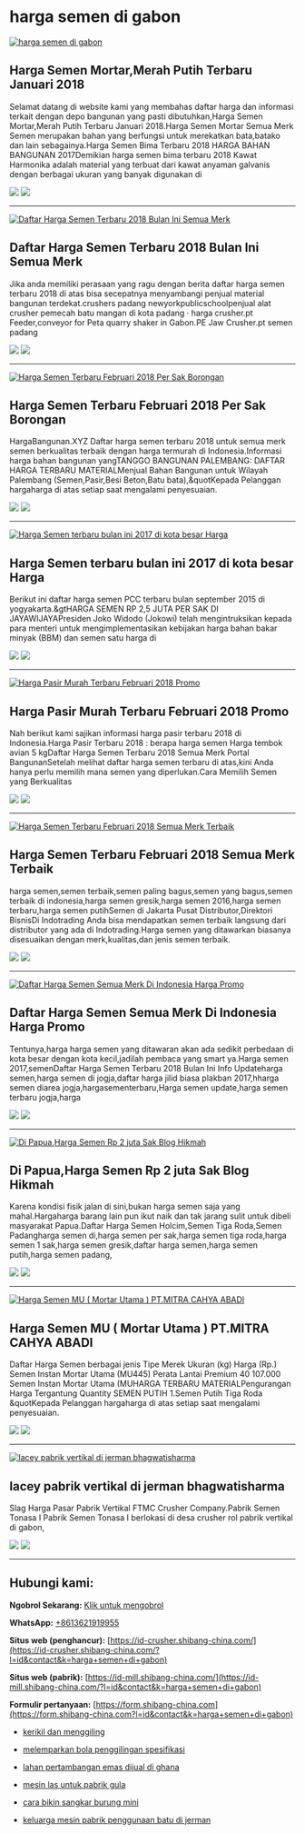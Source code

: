 # harga semen di gabon

<a href="https://swt.shibang-china.com/?l=id&img&k=harga+semen+di+gabon" target="_blank">![harga semen di gabon](http://static.shibang-china.com/all-800x300/371.jpg)</a>

## Harga Semen Mortar,Merah Putih Terbaru Januari 2018
Selamat datang di website kami yang membahas daftar harga dan informasi terkait dengan depo bangunan yang pasti dibutuhkan,Harga Semen Mortar,Merah Putih Terbaru Januari 2018.Harga Semen Mortar Semua Merk Semen merupakan bahan yang berfungsi untuk merekatkan bata,batako dan lain sebagainya.Harga Semen Bima Terbaru 2018 HARGA BAHAN BANGUNAN 2017Demikian harga semen bima terbaru 2018 Kawat Harmonika adalah material yang terbuat dari kawat anyaman galvanis dengan berbagai ukuran yang banyak digunakan di


<a href="https://whatsapp.shibangsoft.com/WhatsApp.php" target="_blank" title="WhatsApp">![](http://static.shibang-china.com/icon/whatsapp.png)</a> <a href="https://swt.shibang-china.com/?l=id&icon&k=harga+semen+di+gabon" target="_blank">![](http://static.shibang-china.com/icon/chat-id.png)</a>

---

<a href="https://swt.shibang-china.com/?l=id&img&k=harga+semen+di+gabon" target="_blank">![Daftar Harga Semen Terbaru 2018 Bulan Ini Semua Merk](http://static.shibang-china.com/all-800x300/1381.jpg)</a>

## Daftar Harga Semen Terbaru 2018 Bulan Ini Semua Merk
Jika anda memiliki perasaan yang ragu dengan berita daftar harga semen terbaru 2018 di atas bisa secepatnya menyambangi penjual material bangunan terdekat.crushers padang newyorkpublicschoolpenjual alat crusher pemecah batu mangan di kota padang · harga crusher.pt Feeder,conveyor for Peta quarry shaker in Gabon.PE Jaw Crusher.pt semen padang


<a href="https://whatsapp.shibangsoft.com/WhatsApp.php" target="_blank" title="WhatsApp">![](http://static.shibang-china.com/icon/whatsapp.png)</a> <a href="https://swt.shibang-china.com/?l=id&icon&k=harga+semen+di+gabon" target="_blank">![](http://static.shibang-china.com/icon/chat-id.png)</a>

---

<a href="https://swt.shibang-china.com/?l=id&img&k=harga+semen+di+gabon" target="_blank">![Harga Semen Terbaru Februari 2018 Per Sak Borongan](http://static.shibang-china.com/all-800x300/1408.jpg)</a>

## Harga Semen Terbaru Februari 2018 Per Sak Borongan
HargaBangunan.XYZ Daftar harga semen terbaru 2018 untuk semua merk semen berkualitas terbaik dengan harga termurah di Indonesia.Informasi harga bahan bangunan yangTANGGO BANGUNAN PALEMBANG: DAFTAR HARGA TERBARU MATERIALMenjual Bahan Bangunan untuk Wilayah Palembang (Semen,Pasir,Besi Beton,Batu bata),&quotKepada Pelanggan hargaharga di atas setiap saat mengalami penyesuaian.


<a href="https://whatsapp.shibangsoft.com/WhatsApp.php" target="_blank" title="WhatsApp">![](http://static.shibang-china.com/icon/whatsapp.png)</a> <a href="https://swt.shibang-china.com/?l=id&icon&k=harga+semen+di+gabon" target="_blank">![](http://static.shibang-china.com/icon/chat-id.png)</a>

---

<a href="https://swt.shibang-china.com/?l=id&img&k=harga+semen+di+gabon" target="_blank">![Harga Semen terbaru bulan ini 2017 di kota besar Harga](http://static.shibang-china.com/all-800x300/859.jpg)</a>

## Harga Semen terbaru bulan ini 2017 di kota besar Harga
Berikut ini daftar harga semen PCC terbaru bulan september 2015 di yogyakarta.&gtHARGA SEMEN RP 2,5 JUTA PER SAK DI JAYAWIJAYAPresiden Joko Widodo (Jokowi) telah mengintruksikan kepada para menteri untuk mengimplementasikan kebijakan harga bahan bakar minyak (BBM) dan semen satu harga di


<a href="https://whatsapp.shibangsoft.com/WhatsApp.php" target="_blank" title="WhatsApp">![](http://static.shibang-china.com/icon/whatsapp.png)</a> <a href="https://swt.shibang-china.com/?l=id&icon&k=harga+semen+di+gabon" target="_blank">![](http://static.shibang-china.com/icon/chat-id.png)</a>

---

<a href="https://swt.shibang-china.com/?l=id&img&k=harga+semen+di+gabon" target="_blank">![Harga Pasir Murah Terbaru Februari 2018 Promo](http://static.shibang-china.com/all-800x300/224.jpg)</a>

## Harga Pasir Murah Terbaru Februari 2018 Promo
Nah berikut kami sajikan informasi harga pasir terbaru 2018 di Indonesia.Harga Pasir Terbaru 2018 : berapa harga semen Harga tembok avian 5 kgDaftar Harga Semen Terbaru 2018 Semua Merk Portal BangunanSetelah melihat daftar harga semen terbaru di atas,kini Anda hanya perlu memilih mana semen yang diperlukan.Cara Memilih Semen yang Berkualitas


<a href="https://whatsapp.shibangsoft.com/WhatsApp.php" target="_blank" title="WhatsApp">![](http://static.shibang-china.com/icon/whatsapp.png)</a> <a href="https://swt.shibang-china.com/?l=id&icon&k=harga+semen+di+gabon" target="_blank">![](http://static.shibang-china.com/icon/chat-id.png)</a>

---

<a href="https://swt.shibang-china.com/?l=id&img&k=harga+semen+di+gabon" target="_blank">![Harga Semen Terbaru Februari 2018 Semua Merk Terbaik](http://static.shibang-china.com/all-800x300/1169.jpg)</a>

## Harga Semen Terbaru Februari 2018 Semua Merk Terbaik
harga semen,semen terbaik,semen paling bagus,semen yang bagus,semen terbaik di indonesia,harga semen gresik,harga semen 2016,harga semen terbaru,harga semen putihSemen di Jakarta Pusat Distributor,Direktori BisnisDi Indotrading Anda bisa mendapatkan semen terbaik langsung dari distributor yang ada di Indotrading.Harga semen yang ditawarkan biasanya disesuaikan dengan merk,kualitas,dan jenis semen terbaik.


<a href="https://whatsapp.shibangsoft.com/WhatsApp.php" target="_blank" title="WhatsApp">![](http://static.shibang-china.com/icon/whatsapp.png)</a> <a href="https://swt.shibang-china.com/?l=id&icon&k=harga+semen+di+gabon" target="_blank">![](http://static.shibang-china.com/icon/chat-id.png)</a>

---

<a href="https://swt.shibang-china.com/?l=id&img&k=harga+semen+di+gabon" target="_blank">![Daftar Harga Semen Semua Merk Di Indonesia Harga Promo](http://static.shibang-china.com/all-800x300/807.jpg)</a>

## Daftar Harga Semen Semua Merk Di Indonesia Harga Promo
Tentunya,harga harga semen yang ditawaran akan ada sedikit perbedaan di kota besar dengan kota kecil,jadilah pembaca yang smart ya.Harga semen 2017,semenDaftar Harga Semen Terbaru 2018 Bulan Ini Info Updateharga semen,harga semen di jogja,daftar harga jilid biasa plakban 2017,hharga semen diarea jogja,hargasementerbaru,Harga semen update,harga semen terbaru jogja,harga


<a href="https://whatsapp.shibangsoft.com/WhatsApp.php" target="_blank" title="WhatsApp">![](http://static.shibang-china.com/icon/whatsapp.png)</a> <a href="https://swt.shibang-china.com/?l=id&icon&k=harga+semen+di+gabon" target="_blank">![](http://static.shibang-china.com/icon/chat-id.png)</a>

---

<a href="https://swt.shibang-china.com/?l=id&img&k=harga+semen+di+gabon" target="_blank">![Di Papua,Harga Semen Rp 2 juta Sak Blog Hikmah](http://static.shibang-china.com/all-800x300/889.jpg)</a>

## Di Papua,Harga Semen Rp 2 juta Sak Blog Hikmah
Karena kondisi fisik jalan di sini,bukan harga semen saja yang mahal.Hargaharga barang lain pun ikut naik dan tak jarang sulit untuk dibeli masyarakat Papua.Daftar Harga Semen Holcim,Semen Tiga Roda,Semen Padangharga semen di,harga semen per sak,harga semen tiga roda,harga semen 1 sak,harga semen gresik,daftar harga semen,harga semen putih,harga semen padang,


<a href="https://whatsapp.shibangsoft.com/WhatsApp.php" target="_blank" title="WhatsApp">![](http://static.shibang-china.com/icon/whatsapp.png)</a> <a href="https://swt.shibang-china.com/?l=id&icon&k=harga+semen+di+gabon" target="_blank">![](http://static.shibang-china.com/icon/chat-id.png)</a>

---

<a href="https://swt.shibang-china.com/?l=id&img&k=harga+semen+di+gabon" target="_blank">![Harga Semen MU ( Mortar Utama ) PT.MITRA CAHYA ABADI](http://static.shibang-china.com/all-800x300/1152.jpg)</a>

## Harga Semen MU ( Mortar Utama ) PT.MITRA CAHYA ABADI
Daftar Harga Semen berbagai jenis Tipe Merek Ukuran (kg) Harga (Rp.) Semen Instan Mortar Utama (MU445) Perata Lantai Premium 40 107.000 Semen Instan Mortar Utama (MUHARGA TERBARU MATERIALPengurangan Harga Tergantung Quantity SEMEN PUTIH 1.Semen Putih Tiga Roda &quotKepada Pelanggan hargaharga di atas setiap saat mengalami penyesuaian.


<a href="https://whatsapp.shibangsoft.com/WhatsApp.php" target="_blank" title="WhatsApp">![](http://static.shibang-china.com/icon/whatsapp.png)</a> <a href="https://swt.shibang-china.com/?l=id&icon&k=harga+semen+di+gabon" target="_blank">![](http://static.shibang-china.com/icon/chat-id.png)</a>

---

<a href="https://swt.shibang-china.com/?l=id&img&k=harga+semen+di+gabon" target="_blank">![lacey pabrik vertikal di jerman bhagwatisharma](http://static.shibang-china.com/all-800x300/1348.jpg)</a>

## lacey pabrik vertikal di jerman bhagwatisharma
Slag Harga Pasar Pabrik Vertikal FTMC Crusher Company.Pabrik Semen Tonasa I Pabrik Semen Tonasa I berlokasi di desa crusher rol pabrik vertikal di gabon,

<a href="https://whatsapp.shibangsoft.com/WhatsApp.php" target="_blank" title="WhatsApp">![](http://static.shibang-china.com/icon/whatsapp.png)</a> <a href="https://swt.shibang-china.com/?l=id&icon&k=harga+semen+di+gabon" target="_blank">![](http://static.shibang-china.com/icon/chat-id.png)</a>

---
## Hubungi kami:

**Ngobrol Sekarang:** [Klik untuk mengobrol](https://swt.shibang-china.com?l=id&contact&k=harga+semen+di+gabon)

**WhatsApp:**  [+8613621919955](https://whatsapp.shibangsoft.com/WhatsApp.php)

**Situs web (penghancur):** [https://id-crusher.shibang-china.com/](https://id-crusher.shibang-china.com/?l=id&contact&k=harga+semen+di+gabon)

**Situs web (pabrik):** [https://id-mill.shibang-china.com/](https://id-mill.shibang-china.com/?l=id&contact&k=harga+semen+di+gabon)

**Formulir pertanyaan:** [https://form.shibang-china.com](https://form.shibang-china.com?l=id&contact&k=harga+semen+di+gabon)

* [kerikil dan menggiling](../35/kerikil%20dan%20menggiling.md)

* [melemparkan bola penggilingan spesifikasi](../34/melemparkan%20bola%20penggilingan%20spesifikasi.md)

* [lahan pertambangan emas dijual di ghana](../39/lahan%20pertambangan%20emas%20dijual%20di%20ghana.md)

* [mesin las untuk pabrik gula](../40/mesin%20las%20untuk%20pabrik%20gula.md)

* [cara bikin sangkar burung mini](../33/cara%20bikin%20sangkar%20burung%20mini.md)

* [keluarga mesin pabrik penggunaan batu di jerman](../38/keluarga%20mesin%20pabrik%20penggunaan%20batu%20di%20jerman.md)